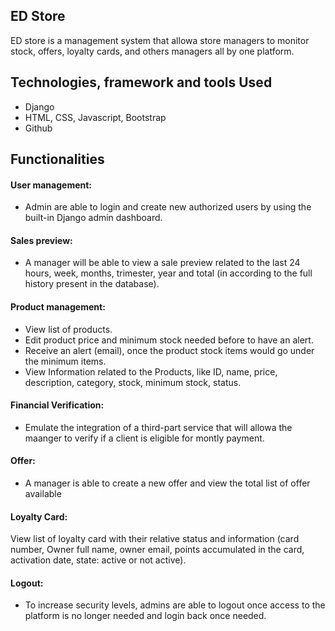 ## ED Store

ED store is a management system  that allowa store managers to monitor
stock, offers, loyalty cards, and others managers all by one platform.

## Technologies, framework and tools Used
* Django
* HTML, CSS, Javascript, Bootstrap
* Github


## Functionalities

#### User management: 
* Admin are able to login and create new authorized users by using the built-in Django admin dashboard. 

#### Sales preview: 
* A manager will be able to view a sale preview related to the last 24 hours, week, months, trimester, year and total (in according to the full history present in the database).  

#### Product management: 
* View list of products.
* Edit product price and minimum stock needed before to have an alert.
* Receive an alert (email), once the product stock items would go under the minimum items.  
* View Information related to the Products, like ID, name, price, description, category, stock, minimum stock, status. 

#### Financial Verification: 
* Emulate the integration of a third-part service that will allowa the maanger to verify if a client is eligible for montly payment.

#### Offer: 
* A manager is able to create a new offer and view the total list of offer available  

#### Loyalty Card: 
View list of loyalty card with their relative status and information (card number, Owner full name, owner email, points accumulated in the card, activation date, state: active or not active). 

#### Logout: 
* To increase security levels, admins are able to logout once access to the platform is no longer needed and login back once needed.  
